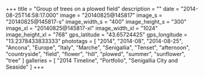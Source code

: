 +++
title = "Group of trees on a plowed field"
description = ""
date = "2014-08-25T14:58:17.000"
image = "20140825@145817"
image_s = "20140825@145817-s"
image_width_s = "400"
image_height_s = "300"
image_xl = "20140825@145817-xl"
image_width_xl = "1024"
image_height_xl = "768"
gps_latitude = "43.65724425"
gps_longitude = "13.2378433833333"
phototags = [ "2014", "2014-08", "2014-08-25", "Ancona", "Europe", "Italy", "Marche", "Senigallia", "Tenset", "afternoon", "countryside", "field", "flower", "hill", "plowed", "summer", "sunflower", "tree" ]
galleries = [ "2014 Timeline", "Portfolio", "Senigallia City and Seaside" ]
+++

